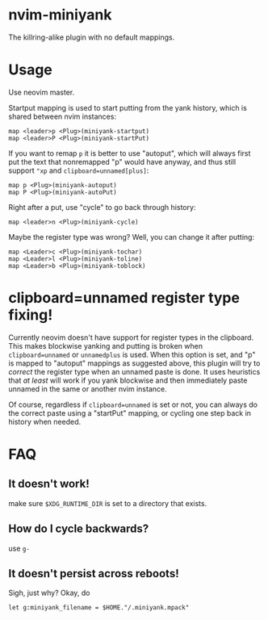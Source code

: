 # nvim-miniyank

The killring-alike plugin with no default mappings.

# Usage

Use neovim master.

Startput mapping is used to start putting from the yank history, which is shared between nvim instances:

    map <leader>p <Plug>(miniyank-startput)
    map <leader>P <Plug>(miniyank-startPut)

If you want to remap `p` it is better to use "autoput", which will always first put the text that nonremapped "p" would have anyway, and thus still support `"xp` and `clipboard=unnamed[plus]`:

    map p <Plug>(miniyank-autoput)
    map P <Plug>(miniyank-autoPut)

Right after a put, use "cycle" to go back through history:

    map <leader>n <Plug>(miniyank-cycle)

Maybe the register type was wrong? Well, you can change it after putting:

    map <Leader>c <Plug>(miniyank-tochar)
    map <Leader>l <Plug>(miniyank-toline)
    map <Leader>b <Plug>(miniyank-toblock)

# clipboard=unnamed register type fixing!
Currently neovim doesn't have support for register types in the clipboard. This makes blockwise yanking and putting is broken when `clipboard=unnamed` or `unnamedplus` is used. When this option is set, and "p" is mapped to "autoput" mappings as suggested above, this plugin will try to _correct_ the register type when an unnamed paste is done. It uses heuristics that _at least_ will work if you yank blockwise and then immediately paste unnamed in the same or another nvim instance.

Of course, regardless if `clipboard=unnamed` is set or not, you can always do the correct paste using a "startPut" mapping, or cycling one step back in history when needed.

# FAQ

## It doesn't work!

make sure `$XDG_RUNTIME_DIR` is set to a directory that exists.

## How do I cycle backwards?

use `g-`

## It doesn't persist across reboots!

Sigh, just why? Okay, do

    let g:miniyank_filename = $HOME."/.miniyank.mpack"


